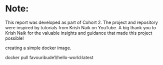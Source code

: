 # Note:
This report was developed as part of Cohort 2. The project and repository were inspired by tutorials from Krish Naik on YouTube. A big thank you to Krish Naik for the valuable insights and guidance that made this project possible!

creating a simple docker image.

docker pull favouribude1/hello-world:latest

